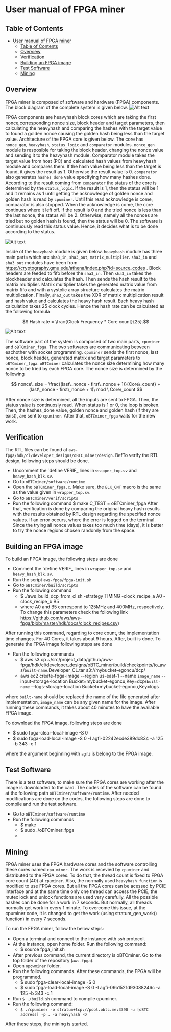 # User manual of FPGA miner

## Table of Contents

- [User manual of FPGA miner](#user-manual-of-fpga-miner)
  - [Table of Contents](#table-of-contents)
  - [Overview](#overview)
  - [Verification](#verification)
  - [Building an FPGA image](#building-an-fpga-image)
  - [Test Software](#test-software)
  - [Mining](#mining)

<a name="overview"></a>
## Overview

FPGA miner is composed of software and hardware (FPGA) components. The block diagram of the complete system is given below.
![Alt text](./block_diagram.png)

 FPGA components are heavyhash block cores which are taking the first nonce,corresponding nonce size, block header and target parameters, then calculating the heavyhash and comparing the hashes with the target value to found a golden nonce causing the golden hash being less than the target value. Architecture of the FPGA core is given below. The core has `nonce_gen`, `heavyhash`, `status_logic` and `comparator` modules. `nonce_gen` module is resposible for taking the block header, changing the nonce value and sending it to the heavyhash module. Comparator module takes the target value from host (PC) and calculated hash values from heavyhash module and compares them. If the hash value being less than the target is found, it gives the result as 1. Otherwise the result value is 0. `comparator` also generates `hashes_done` value specifying how many hashes done. According to the result coming from `comparator` the status of the core is determined by the `status_logic`. If the result is 1, then the status will be 1 and it remains as 1 until getting the acknowledge of golden nonce and golden hash is read by `cpuminer`. Until this read acknowledge is come, comparator is also stopped. When the acknowledge is come, the core continues where it left off.  If the result is 0 and the tried nonce is less than the last nonce, the status will be 2. Otherwise, namely all the nonces are tried but no golden hash is found, then the status will be 0.
 The software is continuously read this status value. Hence, it decides what is to be done according to the status. 

![Alt text](./core.png)

Inside of the `heavyhash` module is given below. `heavyhash` module has three main parts which are `sha3_in`, `sha3_out`, `matrix_multiplier`.  `sha3_in` and `sha3_out` modules have been from https://cryptography.gmu.edu/athena/index.php?id=source_codes . Block headers are feeded to fifo before the `sha3_in`. Then `sha3_in` takes the blockheader and calculates the hash. Then sends the hash result to the matrix multiplier. Matrix multiplier takes the generated matrix value from matrix fifo and with a systolic array structure calculates the matrix multiplication. Finally, `sha3_out` takes the XOR of matrix multiplication result and hash value and calculates the heavy hash result. Each heavy hash calculation takes 25 clock cycles. Hence the hash rate can be calculated as the following formula

$$ Hash rate = \frac{Clock Frequency * Core count}{25}.$$

![Alt text](./heavyhash.png)

The software part of the system is composed of two main parts, `cpuminer` and `oBTCminer_fpga`. The two softwares are communicating between eachother with socket programming. `cpuminer` sends the first nonce, last nonce, block header, generated matrix and target parameters to `oBTCminer_fpga`. `oBTCminer` calculates the nonce size determining how many nonce to be tried by each FPGA core. The nonce size is determined by the following

$$ nonce\_size = \frac{(last\_nonce - first\_nonce + 1)}{Core\_count} + (last\_nonce - first\_nonce + 1)\ mod \ Core\_count $$

After nonce size is determined, all the inputs are sent to FPGA. Then, the status value is continuosly read. When status is 1 or 0, the loop is broken. Then, the hashes_done value, golden nonce and golden hash (if they are exist), are sent to `cpuminer`. After that, `oBTCminer_fpga` waits for the new work.

<a name="verification"></a>
## Verification
The RTL files can be found at `aws-fpga/hdk/cl/developer_designs/oBTC_miner/design`. BefTo verify the RTL design, following steps should be done.

-   Uncomment the \`define VERIF_ lines in `wrapper_top.sv` and `heavy_hash_blk.sv`.
-   Go to `oBTCminer/software/runtime`
-   Open the `oBTCminer_fpga.c`. Make sure, the `BLK_CNT` macro is the same as the value given in `wrapper_top.sv`.
-   Go to `oBTCminer/verif/scripts`
-   Run the following command
    $ make C_TEST = oBTCminer_fpga
After that, verification is done by comparing the original heavy hash results with the results obtained by RTL design regarding the specified nonce values. If an error occurs, where the error is logged on the terminal. Since the trying all nonce values takes too  much time (days), it is better to try the nonce regions chosen randomly from the space.

<a name="build"></a>
## Building an FPGA image 

To build an FPGA image, the following steps are done
-   Comment the \`define VERIF_ lines in `wrapper_top.sv` and `heavy_hash_blk.sv`.
-   Run the script `aws-fpga/fpga-init.sh`
-   Go to `oBTCminer/build/scripts`
-   Run the following command
    -   $ ./aws_build_dcp_from_cl.sh -strategy TIMING -clock_recipe_a A0 -clock_recipe_b B5
    -  where A0 and B5 correspond to 125MHz and 400MHz, respectively. To change this parameters check the following link https://github.com/aws/aws-fpga/blob/master/hdk/docs/clock_recipes.csv) 
  
After running this command, regarding to core count, the implementation time changes. For 40 Cores, it takes about 9 hours. After, built is done. To generate the FPGA image following steps are done
-  Run the following commands
   -  $ aws s3 cp ~/src/project_data/github/aws-fpga/hdk/cl/developer_designs/oBTC_miner/build/checkpoints/to_aws/`built-name`.Developer_CL.tar  s3://mybucket-egoncu/dcp/ 
   -  aws ec2 create-fpga-image --region us-east-1 --name `image_name` --input-storage-location Bucket=mybucket-egoncu,Key=dcp/`built-name` --logs-storage-location Bucket=mybucket-egoncu,Key=logs

  where `built-name` should be replaced the name of the file generated after implementation, `image_name` can be any given name for the image. After running these commands, it takes about 40 minutes to have the available FPGA image.

  To download the FPGA image, following steps are done
  - $ sudo fpga-clear-local-image -S 0
  - $ sudo fpga-load-local-image -S 0 -I agfi-02242ecde389dc834 -a 125 -b 343 -c 1

where the argument beginning with `agfi` is belong to the FPGA image.

<a name="test_software"></a>
## Test Software

There is a test software, to make sure the FPGA cores are working after the image is downloaded to the card. The codes of the software can be found at the following path `oBTCminer/software/runtime`. After needed modifications are done on the codes, the following steps are done to compile and run the test software.
-   Go to `oBTCminer/software/runtime`
-   Run the following commands
    -   $ make
    -   $ sudo ./oBTCminer_fpga
    - 

<a name="mining"></a>
## Mining

FPGA miner uses the FPGA hardware cores and the software controlling these cores named `cpu_miner`.  The work is recevied by `cpuminer` and distributed to the FPGA cores. To do that, the thread count is fixed to FPGA core count (40) at `cpuminer`. Also, the normally used `heavyhash function` is modified to use FPGA cores. But all the FPGA cores can be acessed by PCIE interface and at the same time only one thread can access the PCIE, the mutex lock and unlock functions are used very carefully.  All the possible hashes can be done for a work in 7 seconds. But normally, all threads normally get work in every 1 minute. To overcome this issue, at the cpuminer code, it is changed to get the work (using stratum_gen_work() function) in every 7 seconds.

To run the FPGA miner, follow the below steps:

- Open a terminal and connect to the instance with ssh protocol.
- At the instance, open home folder. Run the following command:
    - $ source fpga_init.sh
- After previous command, the current directory is oBTCminer. Go to the top folder of the repository (`aws-fpga`).
- Open `opowminer` folder.
- Run the following commands. After these commands, the FPGA will be programmed.
    - $ sudo fpga-clear-local-image -S 0
    - $ sudo fpga-load-local-image -S 0 -I agfi-09b1521d93088246c -a 125 -b 343 -c 1
- Run  `$ ./build.sh` command to compile cpuminer.
- Run the following command:
    - `$ ./cpuminer -o stratum+tcp://pool.obtc.me:3390 -u [oBTC address] -p . -a heavyhash -D`

After these steps, the mining is started.